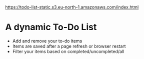 https://todo-list-static.s3.eu-north-1.amazonaws.com/index.html

# A dynamic To-Do List

- Add and remove your to-do items
- Items are saved after a page refresh or browser restart
- Filter your items based on completed/uncompleted/all
